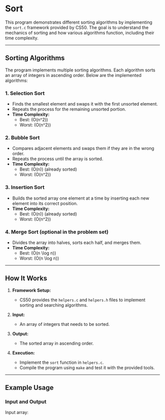# Sort

This program demonstrates different sorting algorithms by implementing the `sort.c` framework provided by CS50. The goal is to understand the mechanics of sorting and how various algorithms function, including their time complexity.

---

## Sorting Algorithms

The program implements multiple sorting algorithms. Each algorithm sorts an array of integers in ascending order. Below are the implemented algorithms:

### 1. **Selection Sort**
   - Finds the smallest element and swaps it with the first unsorted element.
   - Repeats the process for the remaining unsorted portion.
   - **Time Complexity:**
     - Best: \(O(n^2)\)
     - Worst: \(O(n^2)\)

### 2. **Bubble Sort**
   - Compares adjacent elements and swaps them if they are in the wrong order.
   - Repeats the process until the array is sorted.
   - **Time Complexity:**
     - Best: \(O(n)\) (already sorted)
     - Worst: \(O(n^2)\)

### 3. **Insertion Sort**
   - Builds the sorted array one element at a time by inserting each new element into its correct position.
   - **Time Complexity:**
     - Best: \(O(n)\) (already sorted)
     - Worst: \(O(n^2)\)

### 4. **Merge Sort** (optional in the problem set)
   - Divides the array into halves, sorts each half, and merges them.
   - **Time Complexity:**
     - Best: \(O(n \log n)\)
     - Worst: \(O(n \log n)\)

---

## How It Works

1. **Framework Setup:**
   - CS50 provides the `helpers.c` and `helpers.h` files to implement sorting and searching algorithms.

2. **Input:**
   - An array of integers that needs to be sorted.

3. **Output:**
   - The sorted array in ascending order.

4. **Execution:**
   - Implement the `sort` function in `helpers.c`.
   - Compile the program using `make` and test it with the provided tools.

---

## Example Usage

### Input and Output
Input array:
